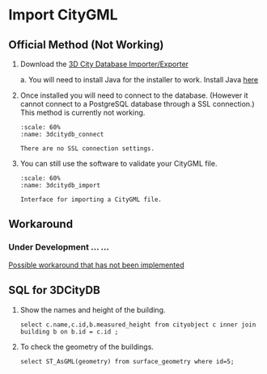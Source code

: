 # Import CityGML
## Official Method (Not Working)
1. Download the [3D City Database Importer/Exporter](https://www.3dcitydb.org/3dcitydb/d3dimpexp/)

    a. You will need to install Java for the installer to work. Install Java [here](https://java.com/en/download/)

2. Once installed you will need to connect to the database. (However it cannot connect to a PostgreSQL database through a SSL connection.) This method is currently not working.

    ```{figure} /_static/045import_citygml/3dcitydb_connect.png
    :scale: 60%
    :name: 3dcitydb_connect

    There are no SSL connection settings.
    ```
3. You can still use the software to validate your CityGML file.
    ```{figure} /_static/045import_citygml/3dcitydb_import.png
    :scale: 60%
    :name: 3dcitydb_import

    Interface for importing a CityGML file.
    ```
## Workaround
### Under Development ... ...
[Possible workaround that has not been implemented](https://github.com/3dcitydb/importer-exporter/issues/70#issuecomment-710457603)

## SQL for 3DCityDB
1. Show the names and height of the building.
    ```
    select c.name,c.id,b.measured_height from cityobject c inner join building b on b.id = c.id ;
    ```
2. To check the geometry of the buildings.
    ```
    select ST_AsGML(geometry) from surface_geometry where id=5;
    ```
